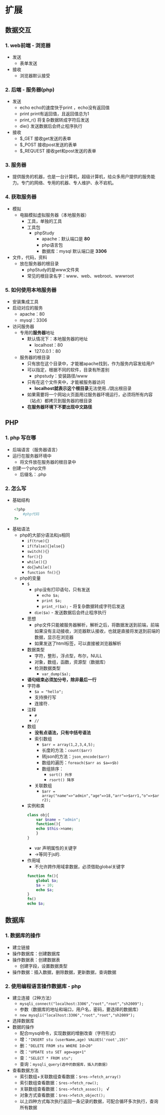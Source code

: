 # 扩展

## 数据交互

### 1. web前端 - 浏览器
- 发送
	- 表单发送
- 接收
	- 浏览器默认接受

### 2. 后端 - 服务器(php)
- 发送
	- echo		  echo的速度快于print ，echo没有返回值
	- print		     print有返回值，且返回值总为1
	- print_r()		将复杂数据转成字符后发送
	- die()		     发送数据后会终止程序执行
- 接收
	- $_GET		  接收get发送的表单
	- $_POST	  接收post发送的表单
	- $_REQUEST     接收get和post发送的表单

### 3. 服务器
- 提供服务的机器，也是一台计算机，超级计算机，给众多用户提供的服务能力。专门的网络、专用的机器、专人维护、永不宕机。

### 4. 获取服务器
- 模拟
	- 电脑模拟虚拟服务器（本地服务器）
		- 工具，单独的工具
		- 工具包
			- phpStudy
				- apache：默认端口是 **80**
				- php语言包
				- 数据库：mysql 默认端口是 **3306**
- 文件，代码，资料
	- 放在服务器的根目录
		- phpStudy的是www文件夹
		- 常见的根目录名字：www、web、webroot、wwwroot

### 5. 如何使用本地服务器
- 安装集成工具
- 启动对应的服务
	- apache：80
	- mysql：3306
- 访问服务器
	- 专用的**服务器**地址
		- 默认情况下：本地服务器的地址
			- localhost：80
			- 127.0.0.1：80
	- 服务器的根目录
		- 只有放在这个目录中，才能被apache找到，作为服务内容发给用户
		- 可以指定，根据不同的软件，目录有所差别
			- phpstudy：安装路径/www
		- 只有在这个文件夹中，才能被服务器访问
			- **localhost就表示这个根目录**无法使用../跳出根目录
		- 如果需要将一个网站火页面用过服务器环境运行，必须将所有内容（站点）都拷贝到服务器的根目录
		- **在服务器环境下不要出现中文路径**


## PHP
### 1. php 写在哪
- 后端语言（服务器语言）
- 运行在服务器环境中
	- 将文件放在服务器的根目录中
- 创建一个php文件
	- 后缀名：.php

### 2. 怎么写
- 基础结构
```php
	<?php
		#php代码
	?>
```

- 基础语法
	- php的大部分语法和js相同
		- `if(true){}`
		- `if(false){}else{}`
		- `switch(){}`
		- `for(){}`
		- `while(){}`
		- `do{}while()`
		- `function fn(){}`
	- php的变量
		- `$`
			- php没有打印语句，只有发送
				- `echo $a;`
				- `print $a;`
				- `print_r($a);` - 将复杂数据转成字符后发送
			- `die($a)` - 发送数据后会终止程序执行
		- 思想
			- php文件只能被服务器解析，解析之后，将数据发送到前端，前端如果没有主动接收，浏览器默认接收，也就是直接将发送到前端的数据，显示在浏览器
			- 如果发送了html标签，可以直接被浏览器解析
		- 数据类型
			- 字符，整形，浮点型，布尔，NULL
			- 对象，数组，函数，资源型（数据库）
			- 检测数据类型
				- `var_dump($a);`
		- **语句结束必须加分号，除非最后一行**
		- 字符串
			- `$a = "hello";`
			- 支持换行写
			- 连接符`.`
		- 注释
			- `#`
			- `//`
		- 数组
			- **没有点语法，只有中括号语法**
			- 索引数组
				- `$arr = array(1,2,3,4,5);`
				- 长度的方法：`count($arr)`
				- 转json的方法：`json_encode($arr)`
				- 数组的遍历：`foreach($arr as $a=>$b)`
				- 数组排序：
					- `sort() 升序`
					- `rsort() 降序`
			- 关联数组
				- `$arr = array("name"=>"admin","age"=>18,"arr"=>$arr1,"o"=>$arr2);`
		- 实例和类
			```php
			class obj{
				var $name = "admin";
				function(){
				echo $this->name;
				}
			}
			```
			- var 声明属性的关键字
			- ->等同于js的.
		- 作用域
			- 不允许跨作用域拿数据，必须借助global关键字
			```php
			function fn(){
				global $a;
				$a = 10;
				echo $a;
			}
			fn()
			echo $a;
			```
      
## 数据库
### 1. 数据库的操作
- 建立链接
- 操作数据库：创建数据库
- 操作数据表：创建数据表
	- 创建字段，设置数据类型
- 操作数据：插入数据，删除数据，更新数据，查询数据

### 2. 使用编程语言操作数据库 - **php**
- 建立连接（2种方法）
	- `mysqli_connect("localhost:3306","root","root","sh2009");`
	- 参数（数据库的地址和端口，用户名，密码，要选择的数据库）
	- `new mysqli("localhost:3306","root","root","sh2009");`
- 选择数据库
- 数据的操作
	- 配合mysql命令，实现数据的增删改查（字符形式）
	- 增：`"INSERT stu (userName,age) VALUES('root',19)"`
	- 删：`"DELETE FROM stu WHERE Id>20"`
	- 改：`"UPDATE stu SET age=age+1"`
	- 查：`"SELECT * FROM stu";`
	- 查询：`mysqli_query(选中的数据库，插入的数据)`
- 查看数据方法
	- 索引数组+关联数组查看数据：`$res->fetch_array()`
	- 索引数组查看数据：`$res->fetch_row();`
	- 关联数组查看数据：`$res->fetch_assoc(); `       √
	- 对象方式查看数据：`$res->fetch_object();`
	- 以上四种方式每次执行返回一条记录的数据，可配合循环多次执行，查询所有数据





